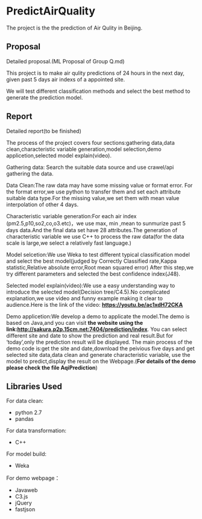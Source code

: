 # PredictAirQuality
The project is the the prediction of Air Qulity in Beijing.

## Proposal ##

Detailed proposal.(ML Proposal of Group Q.md)

This project is to make air qulity predictions of 24 hours in the next day, given past 5 days air indexs of a appointed site.


We will test different classification methods and select the best method to generate the prediction model.

## Report ##

Detailed report(to be finished)

The process of the project covers four sections:gathering data,data clean,characteristic variable generation,model selection,demo applicetion,selected model explain(video).

Gathering data: Search the suitable data source and use crawel/api gathering the data.

Data Clean:The raw data may have some missing value or format error. For the format error,we use python to transfer them and set each attribute suitable data type.For the missing value,we set them with mean value interpolation of other 4 days.

Characteristic variable generation:For each air index (pm2.5,p10,so2,co,o3.etc)，we use max, min ,mean to sunmurize past 5 days data.And the final data set have 28 attributes.The generation of characteristic variable we use C++ to process the raw data(for the data scale is large,we select a relatively fast language.)

Model selcetion:We use Weka to test different typical classification model and select the best model(judged by Correctly Classified rate,Kappa statistic,Relative absolute error,Root mean squared error) After this step,we try different parameters and selected the best confidence index(J48).

Selected model explain(video):We use a easy understanding way to introduce the selected model(Decision tree/C4.5).No complicated explanation,we use video and funny example making it clear to audience.Here is the link of the video: **https://youtu.be/ac1xdH72CKA**

Demo applicetion:We develop a demo to applicate the model.The demo is based on Java,and you can visit **the website using the link:http://sakura.p2p.15cm.net:7404/prediction/index**.
You can select different site and date to show the prediction and real result.But for ‘today’,only the prediction result will be displayed. The main process of the demo code is:get the site and date,download the peivious five days and get selected site data,data clean and generate characteristic variable, use the model to predict,display the result on the Webpage.(**For details of the demo please check the file AqiPrediction**)

## Libraries Used ##
For data clean:

- python 2.7
- pandas

For data transformation:

- C++

For model build:

- Weka

For demo webpage：

- Javaweb
- C3.js
- jQuery
- fastjson
